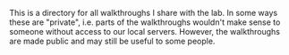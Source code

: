 This is a directory for all walkthroughs I share with the lab.
In some ways these are "private", i.e. parts of the walkthroughs wouldn't make sense
to someone without access to our local servers. However, the walkthroughs are made public
and may still be useful to some people.
